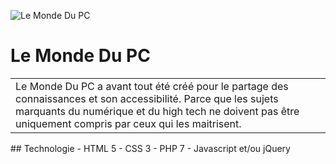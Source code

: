 ![Le Monde Du PC](https://www.lemondedupc.fr/groups/images/logo/img.jpg)
# Le Monde Du PC
<table>
<tr>
<td>
Le Monde Du PC a avant tout été créé pour le partage des connaissances et son accessibilité. Parce que les sujets marquants du numérique et du high tech ne doivent pas être uniquement compris par ceux qui les maitrisent.
</td>
</tr>
</table>
## Technologie
- HTML 5
- CSS 3
- PHP 7
- Javascript et/ou jQuery 
